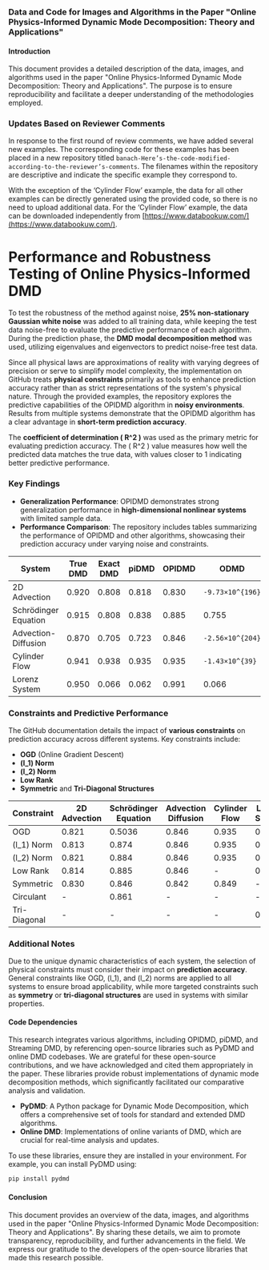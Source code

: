
### Data and Code for Images and Algorithms in the Paper "Online Physics-Informed Dynamic Mode Decomposition: Theory and Applications"

#### Introduction
This document provides a detailed description of the data, images, and algorithms used in the paper "Online Physics-Informed Dynamic Mode Decomposition: Theory and Applications". The purpose is to ensure reproducibility and facilitate a deeper understanding of the methodologies employed.

### Updates Based on Reviewer Comments

In response to the first round of review comments, we have added several new examples. The corresponding code for these examples has been placed in a new repository titled `banach-Here’s-the-code-modified-according-to-the-reviewer’s-comments`. The filenames within the repository are descriptive and indicate the specific example they correspond to.

With the exception of the ‘Cylinder Flow’ example, the data for all other examples can be directly generated using the provided code, so there is no need to upload additional data. For the ‘Cylinder Flow’ example, the data can be downloaded independently from [https://www.databookuw.com/](https://www.databookuw.com/).

# Performance and Robustness Testing of Online Physics-Informed DMD

To test the robustness of the method against noise, **25% non-stationary Gaussian white noise** was added to all training data, while keeping the test data noise-free to evaluate the predictive performance of each algorithm. During the prediction phase, the **DMD modal decomposition method** was used, utilizing eigenvalues and eigenvectors to predict noise-free test data.

Since all physical laws are approximations of reality with varying degrees of precision or serve to simplify model complexity, the implementation on GitHub treats **physical constraints** primarily as tools to enhance prediction accuracy rather than as strict representations of the system's physical nature. Through the provided examples, the repository explores the predictive capabilities of the OPIDMD algorithm in **noisy environments**. Results from multiple systems demonstrate that the OPIDMD algorithm has a clear advantage in **short-term prediction accuracy**.

The **coefficient of determination \( R^2 \)** was used as the primary metric for evaluating prediction accuracy. The \( R^2 \) value measures how well the predicted data matches the true data, with values closer to 1 indicating better predictive performance. 

### Key Findings

- **Generalization Performance**: OPIDMD demonstrates strong generalization performance in **high-dimensional nonlinear systems** with limited sample data.
- **Performance Comparison**: The repository includes tables summarizing the performance of OPIDMD and other algorithms, showcasing their prediction accuracy under varying noise and constraints.

| **System**          | **True DMD** | **Exact DMD** | **piDMD** | **OPIDMD** | **ODMD**              |
|----------------------|--------------|---------------|-----------|------------|-----------------------|
| 2D Advection         | 0.920        | 0.808         | 0.818     | 0.830      | `-9.73×10^{196}`     |
| Schrödinger Equation | 0.915        | 0.808         | 0.838     | 0.885      | 0.755                |
| Advection-Diffusion  | 0.870        | 0.705         | 0.723     | 0.846      | `-2.56×10^{204}`     |
| Cylinder Flow        | 0.941        | 0.938         | 0.935     | 0.935      | `-1.43×10^{39}`      |
| Lorenz System        | 0.950        | 0.066         | 0.062     | 0.991      | 0.066                |

### Constraints and Predictive Performance

The GitHub documentation details the impact of **various constraints** on prediction accuracy across different systems. Key constraints include:

- **OGD** (Online Gradient Descent)
- **\(l_1\) Norm**
- **\(l_2\) Norm**
- **Low Rank**
- **Symmetric** and **Tri-Diagonal Structures**

| **Constraint**        | **2D Advection** | **Schrödinger Equation** | **Advection Diffusion** | **Cylinder Flow** | **Lorenz System** |
|------------------------|------------------|--------------------------|--------------------------|-------------------|-------------------|
| OGD                   | 0.821            | 0.5036                   | 0.846                   | 0.935             | 0.237             |
| \(l_1\) Norm          | 0.813            | 0.874                    | 0.846                   | 0.935             | 0.235             |
| \(l_2\) Norm          | 0.821            | 0.884                    | 0.846                   | 0.935             | 0.235             |
| Low Rank              | 0.814            | 0.885                    | 0.846                   | -                 | 0.235             |
| Symmetric             | 0.830            | 0.846                    | 0.842                   | 0.849             | -                 |
| Circulant             | -                | 0.861                    | -                        | -                 | -                 |
| Tri-Diagonal          | -                | -                        | -                        | -                 | 0.991             |

### Additional Notes

Due to the unique dynamic characteristics of each system, the selection of physical constraints must consider their impact on **prediction accuracy**. General constraints like OGD, \(l_1\), and \(l_2\) norms are applied to all systems to ensure broad applicability, while more targeted constraints such as **symmetry** or **tri-diagonal structures** are used in systems with similar properties.


#### Code Dependencies
This research integrates various algorithms, including OPIDMD, piDMD, and Streaming DMD, by referencing open-source libraries such as PyDMD and online DMD codebases. We are grateful for these open-source contributions, and we have acknowledged and cited them appropriately in the paper. These libraries provide robust implementations of dynamic mode decomposition methods, which significantly facilitated our comparative analysis and validation.

- **PyDMD**: A Python package for Dynamic Mode Decomposition, which offers a comprehensive set of tools for standard and extended DMD algorithms.
- **Online DMD**: Implementations of online variants of DMD, which are crucial for real-time analysis and updates.

To use these libraries, ensure they are installed in your environment. For example, you can install PyDMD using:
```bash
pip install pydmd
```

#### Conclusion
This document provides an overview of the data, images, and algorithms used in the paper "Online Physics-Informed Dynamic Mode Decomposition: Theory and Applications". By sharing these details, we aim to promote transparency, reproducibility, and further advancements in the field. We express our gratitude to the developers of the open-source libraries that made this research possible.



